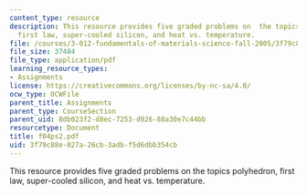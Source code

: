 ```yaml
---
content_type: resource
description: This resource provides five graded problems on  the topics polyhedron,
  first law, super-cooled silicon, and heat vs. temperature.
file: /courses/3-012-fundamentals-of-materials-science-fall-2005/3f79c88e027a26cb3adbf5d6dbb354cb_f04ps2.pdf
file_size: 37484
file_type: application/pdf
learning_resource_types:
- Assignments
license: https://creativecommons.org/licenses/by-nc-sa/4.0/
ocw_type: OCWFile
parent_title: Assignments
parent_type: CourseSection
parent_uid: 8db023f2-d8ec-7253-d926-88a30e7c44bb
resourcetype: Document
title: f04ps2.pdf
uid: 3f79c88e-027a-26cb-3adb-f5d6dbb354cb
---
```

This resource provides five graded problems on  the topics polyhedron, first law, super-cooled silicon, and heat vs. temperature.